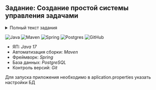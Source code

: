 ## Задание: Создание простой системы управления задачами

<details>
<summary>Полный текст задания</summary>
 Задание: Создание простой системы управления задачами

Описание:
Ваша задача - создать простую систему управления задачами с использованием Spring Boot и Spring Data JPA. 
Система должна позволять создавать, просматривать, обновлять и удалять задачи.

Требования:

Модель данных:Создайте сущность Task с полями: id, title, description, dueDate, completed.

Хранилище данных:Используйте Spring Data JPA для работы с базой данных.
Настройте соединение с базой данных (например, использование H2 для упрощения).

REST API:Создайте контроллер TaskController, который будет обрабатывать HTTP-запросы для операций с задачами (создание, чтение, обновление, удаление).

Реализуйте следующие методы:

GET /tasks - Получить список всех задач.

GET /tasks/{id} - Получить информацию о задаче по её id.

POST /tasks - Создать новую задачу.

PUT /tasks/{id} - Обновить информацию о задаче.

DELETE /tasks/{id} - Удалить задачу.

Тестирование:

Напишите unit-тесты для проверки функциональности вашего приложения.
Покройте тестами контроллеры и сервисы.
</details>

![Java](https://img.shields.io/badge/java-%23ED8B00.svg?style=for-the-badge&logo=java&logoColor=white "Java 11")
![Maven](https://img.shields.io/badge/Maven-green.svg?style=for-the-badge&logo=mockito&logoColor=white "Maven")
![Spring](https://img.shields.io/badge/Spring-blueviolet.svg?style=for-the-badge&logo=spring&logoColor=white "Spring")
![Postgres](https://img.shields.io/badge/postgres-%23316192.svg?style=for-the-badge&logo=postgresql&logoColor=white)
![GitHub](https://img.shields.io/badge/git-%23121011.svg?style=for-the-badge&logo=github&logoColor=white "Git")
+ ЯП: *Java 17*
+ Автоматизация сборки: *Maven*
+ Фреймворк: *Spring*
+ База данных: *PostgreSQL*
+ Контроль версий: *Git*

Для запуска приложения необходимо в aplication.properties указать настройки БД
